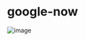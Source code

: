 # google-now
![image](https://user-images.githubusercontent.com/123303679/213922779-7ada3927-de79-4ae3-9790-f5218f948ce6.png)
